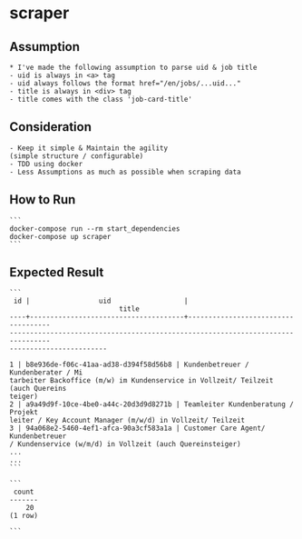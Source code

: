 # scraper

## Assumption
    * I've made the following assumption to parse uid & job title
    - uid is always in <a> tag
    - uid always follows the format href="/en/jobs/...uid..."
    - title is always in <div> tag
    - title comes with the class 'job-card-title'
    
## Consideration 
    - Keep it simple & Maintain the agility 
    (simple structure / configurable)
    - TDD using docker
    - Less Assumptions as much as possible when scraping data

## How to Run
    ```
    docker-compose run --rm start_dependencies
    docker-compose up scraper
    ```
    
## Expected Result
    ```
     id |                 uid                  |                                    
                               title                                                           
    ----+--------------------------------------+------------------------------------
    --------------------------------------------------------------------------------
    ------------------------

    1 | b8e936de-f06c-41aa-ad38-d394f58d56b8 | Kundenbetreuer / Kundenberater / Mi
    tarbeiter Backoffice (m/w) im Kundenservice in Vollzeit/ Teilzeit (auch Quereins
    teiger)
    2 | a9a49d9f-10ce-4be0-a44c-20d3d9d8271b | Teamleiter Kundenberatung / Projekt
    leiter / Key Account Manager (m/w/d) in Vollzeit/ Teilzeit
    3 | 94a068e2-5460-4ef1-afca-90a3cf583a1a | Customer Care Agent/ Kundenbetreuer
    / Kundenservice (w/m/d) in Vollzeit (auch Quereinsteiger)
    ...
    ...
    ```
    
    ```
     count 
    -------
        20
    (1 row)

    ```
        

    
    